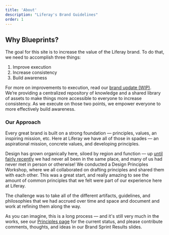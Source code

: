 ```yaml
---
title: 'About'
description: "Liferay's Brand Guidelines"
order: 1
---
```


## Why Blueprints?

The goal for this site is to increase the value of the Liferay brand. To do that, we need to accomplish three things:

1. Improve execution
1. Increase consistency
1. Build awareness

For more on improvements to execution, read our [brand update (WIP)](https://docs.google.com/document/d/1A-vJ1gQOwn-T-ozTpHHVCz9f_CzcmjRJNnajCrOlLkU/edit?usp=sharing). We’re providing a centralized repository of knowledge and a shared library of assets to make things more accessible to everyone to increase consistency. As we execute on those two points, we empower everyone to more effectively build awareness.

### Our Approach

Every great brand is built on a strong foundation &mdash; principles, values, an inspiring mission, etc. Here at Liferay we have all of those in spades &mdash; an aspirational mission, concrete values, and developing principles.

Design has grown organically here, siloed by region and function &mdash; up [until fairly recently](https://medium.com/liferay-uxd/liferay-design-week-2018-is-over-feb08e290a5f) we had never all been in the same place, and many of us had never met in person or otherwise! We conducted a Design Principles Workshop, where we all collaborated on drafting principles and shared them with each other. This was a great start, and really amazing to see the amount of common principles that we felt were part of our experience here at Liferay.

The challenge was to take all of the different artifacts, guidelines, and philosophies that we had accrued over time and space and document and work at refining them along the way.

As you can imagine, this is a long process &mdash; and it's still very much in the works, see our [Principles page](/docs/resources/principles) for the current status, and please contribute comments, thoughts, and ideas in our Brand Sprint Results slides.
